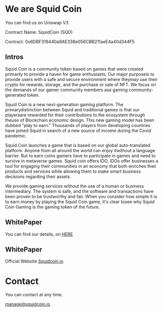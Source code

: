             
            
            


# We are Squid Coin

You can find us on Uniswap V3

Contract Name:
SquidCoin (SQD)

Contract:
0x6DBF319440a9AE338e056CBB211aeE4a40d344F5

## Intros


Squid Coin is a community token based on games that were created primarily to provide a haven for game enthusiasts. Our major purposeis to provide users with a safe and secure environment where theymay use their crypto for rewards, storage, and the purchase or sale of NFT. We focus on the demands of our gamer community members asa gaming community-generated token.

    
    
    
Squid Coin is a new next-generation gaming platform. The primarydistinction between Squid and traditional games is that our playersare rewarded for their contributions to the ecosystem through theuse of Blockchain economic design. This new gaming model has been dubbed "play to earn." Thousands of players from developing countries have joined Squid in search of a new source of income during the Covid pandemic.


Squid Coin launches a game that is based on our global auto-translated platform. Anyone from all around the world can enjoy itwithout a language barrier. But to earn coins gamers have to participate in games and need to survive in metaverse games.
Squid coin offers IDO, IDOs offer businesses a tool for engaging their communities in an economy that both enriches their products and services while allowing them to make smart business decisions regarding their assets.



We provide gaming services without the use of a human or business intermediary. The system is safe, and the software and transactions have been proven to be trustworthy and fair. When you consider how simple it is to earn money by playing the Squid Coin game, it's clear tosee why Squid Coin Gaming is the gaming token of the future.



## WhitePaper

You can find our details, on [HERE](https://0aea552f-60dc-4ad8-ae1e-4695cb0daf3d.filesusr.com/ugd/852698_eee68201c11e41d8996be215f60d32a2.pdf) 


## WhitePaper

Official Website [Squidcoin.io](https://www.squidcoin.io/) 


# Contact 

You can contact at any time.

manage@squidcoin.io




